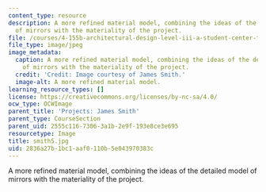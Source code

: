 ```yaml
---
content_type: resource
description: A more refined material model, combining the ideas of the detailed model
  of mirrors with the materiality of the project.
file: /courses/4-155b-architectural-design-level-iii-a-student-center-for-mit-fall-2004/2836a27b1bc1aaf0110b5e043970383c_smith5.jpg
file_type: image/jpeg
image_metadata:
  caption: A more refined material model, combining the ideas of the detailed model
    of mirrors with the materiality of the project.
  credit: 'Credit: Image courtesy of James Smith.'
  image-alt: A more refined material model.
learning_resource_types: []
license: https://creativecommons.org/licenses/by-nc-sa/4.0/
ocw_type: OCWImage
parent_title: 'Projects: James Smith'
parent_type: CourseSection
parent_uid: 2555c116-7306-3a1b-2e9f-193e8ce3e695
resourcetype: Image
title: smith5.jpg
uid: 2836a27b-1bc1-aaf0-110b-5e043970383c
---
```

A more refined material model, combining the ideas of the detailed model of mirrors with the materiality of the project.
